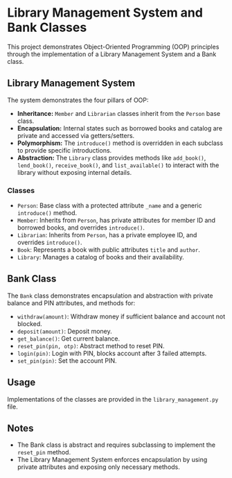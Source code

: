 # Library Management System and Bank Classes

This project demonstrates Object-Oriented Programming (OOP) principles through the implementation of a Library Management System and a Bank class.

## Library Management System

The system demonstrates the four pillars of OOP:

- **Inheritance:** `Member` and `Librarian` classes inherit from the `Person` base class.
- **Encapsulation:** Internal states such as borrowed books and catalog are private and accessed via getters/setters.
- **Polymorphism:** The `introduce()` method is overridden in each subclass to provide specific introductions.
- **Abstraction:** The `Library` class provides methods like `add_book()`, `lend_book()`, `receive_book()`, and `list_available()` to interact with the library without exposing internal details.

### Classes

- `Person`: Base class with a protected attribute `_name` and a generic `introduce()` method.
- `Member`: Inherits from `Person`, has private attributes for member ID and borrowed books, and overrides `introduce()`.
- `Librarian`: Inherits from `Person`, has a private employee ID, and overrides `introduce()`.
- `Book`: Represents a book with public attributes `title` and `author`.
- `Library`: Manages a catalog of books and their availability.

## Bank Class

The `Bank` class demonstrates encapsulation and abstraction with private balance and PIN attributes, and methods for:

- `withdraw(amount)`: Withdraw money if sufficient balance and account not blocked.
- `deposit(amount)`: Deposit money.
- `get_balance()`: Get current balance.
- `reset_pin(pin, otp)`: Abstract method to reset PIN.
- `login(pin)`: Login with PIN, blocks account after 3 failed attempts.
- `set_pin(pin)`: Set the account PIN.

## Usage

Implementations of the classes are provided in the `library_management.py` file.

## Notes

- The Bank class is abstract and requires subclassing to implement the `reset_pin` method.
- The Library Management System enforces encapsulation by using private attributes and exposing only necessary methods.
